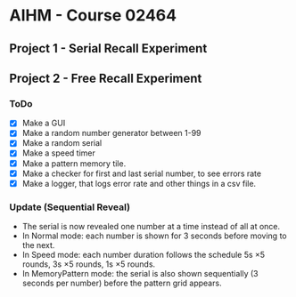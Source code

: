 # AIHM - Course 02464

## Project 1 - Serial Recall Experiment




## Project 2 - Free Recall Experiment
### ToDo
- [x] Make a GUI
- [x] Make a random number generator between 1-99
- [x] Make a random serial
- [x] Make a speed timer
- [x] Make a pattern memory tile.
- [x] Make a checker for first and last serial number, to see errors rate
- [x] Make a logger, that logs error rate and other things in a csv file.

### Update (Sequential Reveal)
- The serial is now revealed one number at a time instead of all at once.
- In Normal mode: each number is shown for 3 seconds before moving to the next.
- In Speed mode: each number duration follows the schedule 5s ×5 rounds, 3s ×5 rounds, 1s ×5 rounds.
- In MemoryPattern mode: the serial is also shown sequentially (3 seconds per number) before the pattern grid appears.

